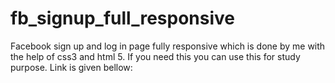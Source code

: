 # fb_signup_full_responsive
Facebook sign up and log in page fully responsive which is done by me with the help of css3 and html 5. If you need this you can use this for study purpose.
Link is given bellow: 
